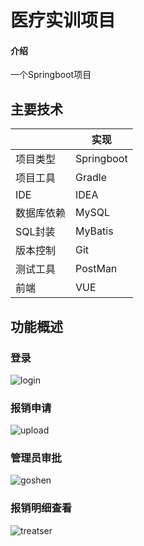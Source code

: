 # 医疗实训项目

#### 介绍
一个Springboot项目

## 主要技术
|     | 实现  |
|  ----  | ----  |
| 项目类型  | Springboot |
| 项目工具  | Gradle |
| IDE  | IDEA |
| 数据库依赖  | MySQL |
| SQL封装  | MyBatis |
| 版本控制  | Git |
| 测试工具  | PostMan |
| 前端  | VUE |

## 功能概述

### 登录
![login](https://res.cloudinary.com/xxxhlown/image/upload/v1629357257/treat/login_dtmhy5.png)
### 报销申请
![upload](https://res.cloudinary.com/xxxhlown/image/upload/v1629357245/treat/upload_lqcwcz.png)
### 管理员审批
![goshen](https://res.cloudinary.com/xxxhlown/image/upload/v1629357249/treat/shenpim_gilvf5.png)
### 报销明细查看
![treatser](https://res.cloudinary.com/xxxhlown/image/upload/v1629357249/treat/treatser_lmel6s.png)